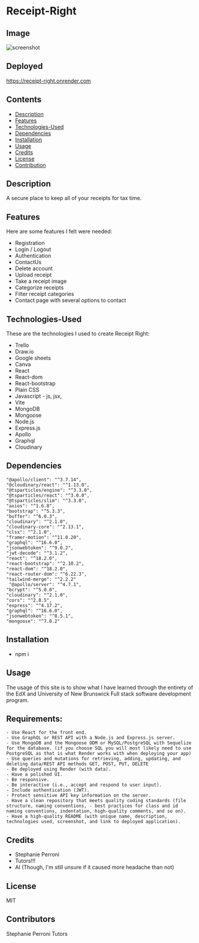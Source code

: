 # Receipt-Right
## Image
![screenshot](https://github.com/fswDevSteph/Receipt-Right/assets/142741708/ec37e4b6-a760-43f6-92d4-db8efcec25be)


## Deployed
https://receipt-right.onrender.com

## Contents
- [Description](#description)
- [Features](#features)
- [Technologies-Used](#technologies-Used)
- [Dependencies](#Dependencies)
- [Installation](#installation)
- [Usage](#usage)
- [Credits](#credits)
- [License](#license)
- [Contribution](#contribution)

## Description
A secure place to keep all of your receipts for tax time. 

## Features
Here are some features I felt were needed:
- Registration
- Login / Logout
- Authentication
- ContactUs
- Delete account
- Upload receipt
- Take a receipt image
- Categorize receipts
- Filter receipt categories
- Contact page with several options to contact


## Technologies-Used
These are the technologies I used to create Receipt Right:

- Trello
- Draw.io
- Google sheets
- Canva
- React
- React-dom
- React-bootstrap
- Plain CSS
- Javascript - js, jsx,
- Vite
- MongoDB
- Mongoose
- Node.js
- Express.js
- Apollo
- Graphql
- Cloudinary


## Dependencies
    "@apollo/client": "^3.7.14",
    "@cloudinary/react": "^1.13.0",
    "@tsparticles/engine": "^3.3.0",
    "@tsparticles/react": "^3.0.0",
    "@tsparticles/slim": "^3.3.0",
    "axios": "^1.6.8",
    "bootstrap": "^5.3.3",
    "buffer": "^6.0.3",
    "cloudinary": "^2.1.0",
    "cloudinary-core": "^2.13.1",
    "clsx": "^2.1.0",
    "framer-motion": "^11.0.20",
    "graphql": "^16.6.0",
    "jsonwebtoken": "^9.0.2",
    "jwt-decode": "^3.1.2",
    "react": "^18.2.0",
    "react-bootstrap": "^2.10.2",
    "react-dom": "^18.2.0",
    "react-router-dom": "^6.22.3",
    "tailwind-merge": "^2.2.2"
     "@apollo/server": "^4.7.1",
    "bcrypt": "^5.0.0",
    "cloudinary": "^2.1.0",
    "cors": "^2.8.5",
    "express": "^4.17.2",
    "graphql": "^16.6.0",
    "jsonwebtoken": "^8.5.1",
    "mongoose": "^7.0.2"



## Installation
- npm i


## Usage

The usage of this site is to show what I have learned through the entirety of the EdX and University of New Brunswick Full stack software development program.

## Requirements:
    - Use React for the front end.
    - Use GraphQL or REST API with a Node.js and Express.js server.
    - Use MongoDB and the Mongoose ODM or MySQL/PostgreSQL with Sequelize for the database. (if you choose SQL you will most likely need to use PostgreSQL as that is what Render works with when deploying your app)
    - Use queries and mutations for retrieving, adding, updating, and deleting data/REST API methods GET, POST, PUT, DELETE
    - Be deployed using Render (with data).
    - Have a polished UI.
    - Be responsive.
    - Be interactive (i.e., accept and respond to user input).
    - Include authentication (JWT).
    - Protect sensitive API key information on the server.
    - Have a clean repository that meets quality coding standards (file structure, naming conventions, - best practices for class and id naming conventions, indentation, high-quality comments, and so on).
    - Have a high-quality README (with unique name, description, technologies used, screenshot, and link to deployed application).

## Credits
- Stephanie Perroni
- Tutors!!!
- AI (Though, I'm still unsure if it caused more headache than not)

## License
MIT

## Contributors
Stephanie Perroni
Tutors






